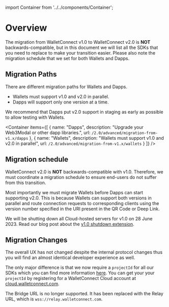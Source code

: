 import Container from '../../components/Container';

# Overview

The migration from WalletConnect v1.0 to WalletConnect v2.0 is **NOT** backwards-compatible, but in this document we will list all the SDKs that you need to replace to make your transition easier. Please also note the migration schedule that we set for both Wallets and Dapps.

## Migration Paths

There are different migration paths for Wallets and Dapps.

- Wallets must support v1.0 and v2.0 in parallel.
- Dapps will support only one version at a time.

We recommend that Dapps put v2.0 support in staging as early as possible to allow testing with Wallets.

<Container
items={[
{
name: "Dapps",
description: "Upgrade your Web3Modal or other dapp libraries.",
url: `/2.0/advanced/migration-from-v1.x/dapps`
},
{
name: "Wallets",
description: "Wallets must support v1.0 and v2.0 in parallel",
url: `/2.0/advanced/migration-from-v1.x/wallets`
}
]}
/>

## Migration schedule

WalletConnect v2.0 is **NOT** backwards-compatible with v1.0. Therefore, we must coordinate a migration schedule to ensure end-users do not suffer from this transition.

Most importantly we must migrate Wallets before Dapps can start supporting v2.0. This is because Wallets can support both versions in parallel and route connection requests to corresponding clients using the version number specified in the URI present in the QR Code or Deep Link.

We will be shutting down all Cloud-hosted servers for v1.0 on 28 June 2023. Read our blog post about the [v1.0 shutdown extension](https://medium.com/walletconnect/weve-reset-the-clock-on-the-walletconnect-v1-0-shutdown-now-scheduled-for-june-28-2023-ead2d953b595).

## Migration Changes

The overall UX has not changed despite the internal protocol changes thus you will find an almost identical developer experience as well.

The only major difference is that we now require a `projectId` for all our SDKs which you can find more information [here](https://docs.walletconnect.com/2.0/cloud/relay). You can get your your `projectId` by registering for a WalletConnect Cloud account at [cloud.walletconnect.com](https://cloud.walletconnect.com/sign-up).

The Bridge URL is no longer supported. It has been replaced with the Relay URL, which is `wss://relay.walletconnect.com`.
